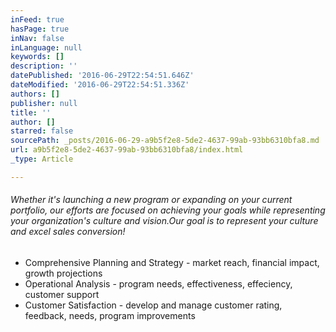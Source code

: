 ```yaml
---
inFeed: true
hasPage: true
inNav: false
inLanguage: null
keywords: []
description: ''
datePublished: '2016-06-29T22:54:51.646Z'
dateModified: '2016-06-29T22:54:51.336Z'
authors: []
publisher: null
title: ''
author: []
starred: false
sourcePath: _posts/2016-06-29-a9b5f2e8-5de2-4637-99ab-93bb6310bfa8.md
url: a9b5f2e8-5de2-4637-99ab-93bb6310bfa8/index.html
_type: Article

---
```

###### Whether it's launching a new program or expanding on your current portfolio, our efforts are focused on achieving your goals while representing your organization's culture and vision.Our goal is to represent your culture and excel sales conversion!

* Comprehensive Planning and Strategy - market reach, financial impact, growth projections
* Operational Analysis - program needs, effectiveness, effeciency, customer support
* Customer Satisfaction - develop and manage customer rating, feedback, needs, program improvements